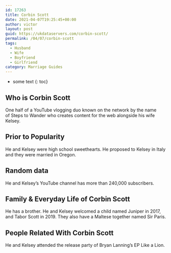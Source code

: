 ```yaml
---
id: 17263
title: Corbin Scott
date: 2021-04-07T19:25:45+00:00
author: victor
layout: post
guid: https://ukdataservers.com/corbin-scott/
permalink: /04/07/corbin-scott
tags:
  - Husband
  - Wife
  - Boyfriend
  - Girlfriend
category: Marriage Guides
---
```


* some text
{: toc}


## Who is Corbin Scott



One half of a YouTube vlogging duo known on the network by the name of Steps to Wander who creates content for the web alongside his wife Kelsey.

                
                
                
## Prior to Popularity



He and Kelsey were high school sweethearts. He proposed to Kelsey in Italy and they were married in Oregon.

                
                
                
## Random data



He and Kelsey&#8217;s YouTube channel has more than 240,000 subscribers.

                
                
                
## Family & Everyday Life of Corbin Scott



He has a brother. He and Kelsey welcomed a child named Juniper in 2017, and Tabor Scott in 2019. They also have a Maltese together named Sir Paris.

                
                
                
## People Related With Corbin Scott



He and Kelsey attended the release party of Bryan Lanning&#8217;s EP Like a Lion.

                
              
            
          
          
          